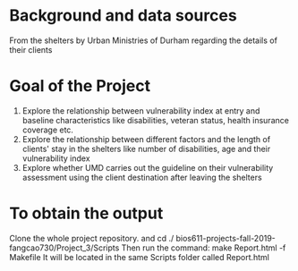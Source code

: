 # Background and data sources
From the shelters by Urban Ministries of Durham regarding the details of their clients 

# Goal of the Project 
1. Explore the relationship between vulnerability index at entry and baseline characteristics like disabilities, veteran status, health insurance coverage etc. 
2. Explore the relationship between different factors and the length of clients' stay in the shelters like number of disabilities, age and their vulnerability index
3. Explore whether UMD carries out the guideline on their vulnerability assessment using the client destination after leaving the shelters 


# To obtain the output
Clone the whole project repository. and cd ./ 
bios611-projects-fall-2019-fangcao730/Project_3/Scripts 
Then run the command: make Report.html -f Makefile 
It will be located in the same Scripts folder called Report.html 

